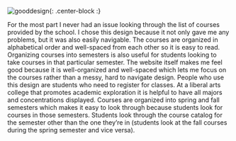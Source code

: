 
![gooddesign]({{site.baseurl}}/img/GoodDesign.png){: .center-block :}

For the most part I never had an issue looking through the list of courses provided by the school. I chose this design because it not only gave me any problems, but it was also easily navigable. The courses are organized in alphabetical order and well-spaced from each other so it is easy to read. Organizing courses into semesters is also useful for students looking to take courses in that particular semester. The website itself makes me feel good because it is well-organized and well-spaced which lets me focus on the courses rather than a messy, hard to navigate design.
People who use this design are students who need to register for classes. At a liberal arts college that promotes academic exploration it is helpful to have all majors and concentrations displayed. Courses are organized into spring and fall semesters which makes it easy to look through because students look for courses in those semesters. Students look through the course catalog for the semester other than the one they’re in (students look at the fall courses during the spring semester and vice versa).

